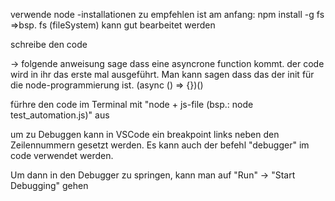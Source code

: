 verwende node -installationen
zu empfehlen ist am anfang:
npm install -g fs 
=>bsp.  fs (fileSystem) kann gut bearbeitet werden

schreibe den code 

-> folgende anweisung sage dass eine asyncrone function kommt. 
der code wird in ihr das erste mal ausgeführt. 
Man kann sagen dass das der init für die node-programmierung ist.
(async () => {})()

fürhre den code im Terminal mit "node + js-file (bsp.: node test_automation.js)" aus

um zu Debuggen kann in VSCode ein breakpoint links neben den Zeilennummern gesetzt werden.
Es kann auch der befehl "debugger" im code verwendet werden.

Um dann in den Debugger zu springen, kann man auf "Run" -> "Start Debugging" gehen 
